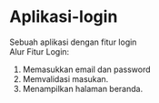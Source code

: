 # Aplikasi-login
Sebuah aplikasi dengan fitur login<br>
Alur Fitur Login:
1. Memasukkan email dan password
2. Memvalidasi masukan.
3. Menampilkan halaman beranda.
